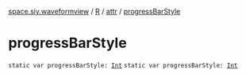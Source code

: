 [space.siy.waveformview](../../index.md) / [R](../index.md) / [attr](index.md) / [progressBarStyle](./progress-bar-style.md)

# progressBarStyle

`static var progressBarStyle: `[`Int`](https://kotlinlang.org/api/latest/jvm/stdlib/kotlin/-int/index.html)
`static var progressBarStyle: `[`Int`](https://kotlinlang.org/api/latest/jvm/stdlib/kotlin/-int/index.html)